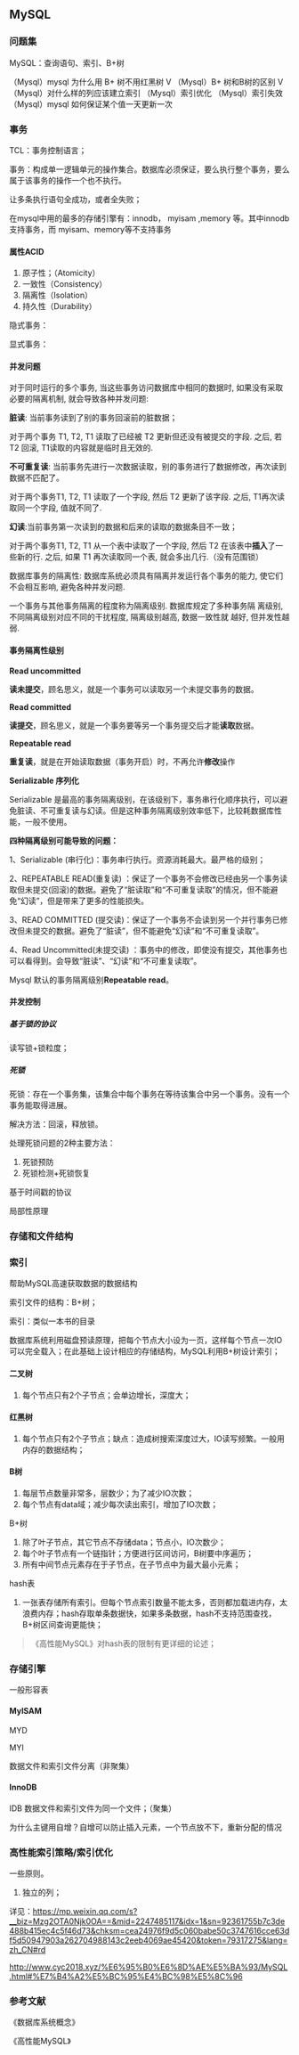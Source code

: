 ## MySQL

### 问题集

MySQL：查询语句、索引、B+树

（Mysql）mysql 为什么用 B+ 树不用红黑树 V
（Mysql）B+ 树和B树的区别 V
（Mysql）对什么样的列应该建立索引
（Mysql）索引优化
（Mysql）索引失效
（Mysql）mysql 如何保证某个值一天更新一次

### 事务

TCL：事务控制语言；

事务：构成单一逻辑单元的操作集合。数据库必须保证，要么执行整个事务，要么属于该事务的操作一个也不执行。

让多条执行语句全成功，或者全失败；

在mysql中用的最多的存储引擎有：innodb， myisam ,memory 等。其中innodb支持事务，而 myisam、memory等不支持事务

#### 属性ACID

1. 原子性；（Atomicity）
2. 一致性（Consistency）
3. 隔离性（Isolation）
4. 持久性（Durability）



隐式事务：

显式事务：

#### 并发问题

对于同时运行的多个事务, 当这些事务访问数据库中相同的数据时, 如果没有采取必要的隔离机制, 就会导致各种并发问题: 

**脏读**: 当前事务读到了别的事务回滚前的脏数据；

对于两个事务 T1, T2, T1 读取了已经被 T2 更新但还没有被提交的字段. 之后, 若 T2 回滚, T1读取的内容就是临时且无效的. 

**不可重复读**: 当前事务先进行一次数据读取，别的事务进行了数据修改，再次读到数据不匹配了。

对于两个事务T1, T2, T1 读取了一个字段, 然后 T2 更新了该字段. 之后, T1再次读取同一个字段, 值就不同了. 

**幻读**:当前事务第一次读到的数据和后来的读取的数据条目不一致； 

对于两个事务T1, T2, T1 从一个表中读取了一个字段, 然后 T2 在该表中**插入**了一些新的行. 之后, 如果 T1 再次读取同一个表, 就会多出几行.（没有范围锁）



数据库事务的隔离性: 数据库系统必须具有隔离并发运行各个事务的能力, 使它们不会相互影响, 避免各种并发问题. 

一个事务与其他事务隔离的程度称为隔离级别. 数据库规定了多种事务隔 离级别, 不同隔离级别对应不同的干扰程度, 隔离级别越高, 数据一致性就 越好, 但并发性越弱.

#### 事务隔离性级别

**Read uncommitted**

**读未提交**，顾名思义，就是一个事务可以读取另一个未提交事务的数据。

**Read committed**

**读提交**，顾名思义，就是一个事务要等另一个事务提交后才能**读取**数据。

**Repeatable read**

**重复读**，就是在开始读取数据（事务开启）时，不再允许**修改**操作

**Serializable 序列化**

Serializable 是最高的事务隔离级别，在该级别下，事务串行化顺序执行，可以避免脏读、不可重复读与幻读。但是这种事务隔离级别效率低下，比较耗数据库性能，一般不使用。

**四种隔离级别可能导致的问题：**

1、Serializable (串行化)：事务串行执行。资源消耗最大。最严格的级别；

2、REPEATABLE READ(重复读) ：保证了一个事务不会修改已经由另一个事务读取但未提交(回滚)的数据。避免了“脏读取”和“不可重复读取”的情况，但不能避免“幻读”，但是带来了更多的性能损失。

3、READ COMMITTED (提交读)：保证了一个事务不会读到另一个并行事务已修改但未提交的数据。避免了“脏读”，但不能避免“幻读”和“不可重复读取”。

4、Read Uncommitted(未提交读) ：事务中的修改，即使没有提交，其他事务也可以看得到。会导致“脏读”、“幻读”和“不可重复读取”。



 Mysql 默认的事务隔离级别**Repeatable read**。



#### 并发控制

##### 基于锁的协议

读写锁+锁粒度；

##### 死锁

死锁：存在一个事务集，该集合中每个事务在等待该集合中另一个事务。没有一个事务能取得进展。

解决方法：回滚，释放锁。

处理死锁问题的2种主要方法：

1. 死锁预防
2. 死锁检测+死锁恢复

基于时间戳的协议



局部性原理

### 存储和文件结构

### 索引

帮助MySQL高速获取数据的数据结构

索引文件的结构：B+树；



索引：类似一本书的目录



数据库系统利用磁盘预读原理，把每个节点大小设为一页，这样每个节点一次IO可以完全载入；在此基础上设计相应的存储结构，MySQL利用B+树设计索引；

#### 二叉树

1. 每个节点只有2个子节点；会单边增长，深度大；

#### 红黑树

1. 每个节点只有2个子节点；缺点：造成树搜索深度过大，IO读写频繁。一般用内存的数据结构；

#### B树

1. 每层节点数量非常多，层数少；为了减少IO次数；
2. 每个节点有data域；减少每次读出索引，增加了IO次数；



B+树

1. 除了叶子节点，其它节点不存储data；节点小，IO次数少；
2. 每个叶子节点有一个链指针；方便进行区间访问，B树要中序遍历；
3. 所有中间节点元素存在于子节点，在子节点中为最大最小元素；



hash表

1. 一张表存储所有索引。但每个节点索引数量不能太多，否则都加载进内存，太浪费内存；hash存取单条数据快，如果多条数据，hash不支持范围查找，B+树区间查询更能快；

> 《高性能MySQL》对hash表的限制有更详细的论述；

### 存储引擎

一般形容表

#### MyISAM

MYD

MYI

数据文件和索引文件分离（非聚集）

#### InnoDB

IDB 数据文件和索引文件为同一个文件；（聚集）

为什么主键用自增？自增可以防止插入元素，一个节点放不下，重新分配的情况



### 高性能索引策略/索引优化

一些原则。

1. 独立的列；

详见：https://mp.weixin.qq.com/s?__biz=Mzg2OTA0Njk0OA==&mid=2247485117&idx=1&sn=92361755b7c3de488b415ec4c5f46d73&chksm=cea24976f9d5c060babe50c3747616cce63df5d50947903a262704988143c2eeb4069ae45420&token=79317275&lang=zh_CN#rd

http://www.cyc2018.xyz/%E6%95%B0%E6%8D%AE%E5%BA%93/MySQL.html#%E7%B4%A2%E5%BC%95%E4%BC%98%E5%8C%96





### 参考文献

《数据库系统概念》

《高性能MySQL》